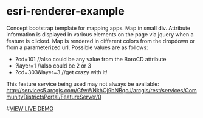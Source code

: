 # esri-renderer-example
Concept bootstrap template for mapping apps. Map in small div. Attribute information is displayed in various elements on the page via jquery when a feature is clicked. Map is rendered in different colors from the dropdown or from a parameterized url. Possible values are as follows:
- ?cd=101 //also could be any value from the BoroCD attribute
- ?layer=1 //also could be 2 or 3
- ?cd=303&layer=3 //get crazy with it!
  
This feature service being used may not always be available:
http://services5.arcgis.com/GfwWNkhOj9bNBqoJ/arcgis/rest/services/CommunityDistrictsPortal/FeatureServer/0

#[VIEW LIVE DEMO](https://mddown.github.io/esri-renderer-example/ "esri-renderer-example")
